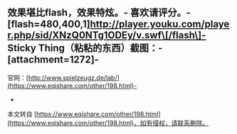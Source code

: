 效果堪比flash，效果特炫。-
喜欢请评分。-
\[flash=480,400,1\]http://player.youku.com/player.php/sid/XNzQ0NTg1ODEy/v.swf\[/flash\]-
Sticky Thing（粘粘的东西）截图：-
\[attachment=1272\]-
-
官网：[http://www.spielzeugz.de/lab/](https://www.eqishare.com/other/198.html)-

-

本文转自 [https://www.eqishare.com/other/198.html](https://www.eqishare.com/other/198.html)，如有侵权，请联系删除。